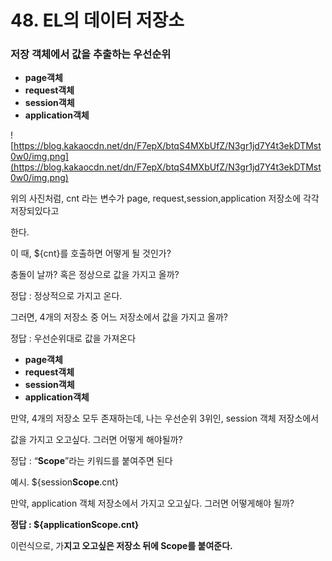 # 48. EL의 데이터 저장소

### 저장 객체에서 값을 추출하는 우선순위

- **page객체**
- **request객체**
- **session객체**
- **application객체**

![https://blog.kakaocdn.net/dn/F7epX/btqS4MXbUfZ/N3gr1jd7Y4t3ekDTMst0w0/img.png](https://blog.kakaocdn.net/dn/F7epX/btqS4MXbUfZ/N3gr1jd7Y4t3ekDTMst0w0/img.png)

위의 사진처럼, cnt 라는 변수가 page, request,session,application 저장소에 각각 저장되있다고

한다.

이 때, ${cnt}를 호출하면 어떻게 될 것인가?

충돌이 날까? 혹은 정상으로 값을 가지고 올까?

정답 : 정상적으로 가지고 온다.

그러면, 4개의 저장소 중 어느 저장소에서 값을 가지고 올까?

정답 :  우선순위대로 값을 가져온다

- **page객체**
- **request객체**
- **session객체**
- **application객체**

만약, 4개의 저장소 모두 존재하는데, 나는 우선순위 3위인, session 객체 저장소에서

값을 가지고 오고싶다. 그러면 어떻게 해야될까?

정답 : “**Scope**”라는 키워드를 붙여주면 된다

예시. ${session**Scope**.cnt}

만약, application 객체 저장소에서 가지고 오고싶다. 그러면 어떻게해야 될까?

**정답 : ${applicationScope.cnt}**

이런식으로, 가**지고 오고싶은 저장소 뒤에 Scope를 붙여준다.**